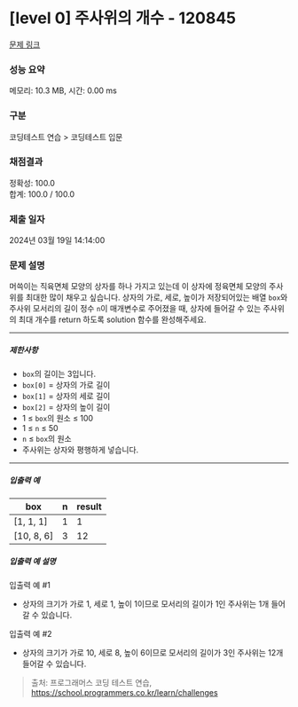 # [level 0] 주사위의 개수 - 120845 

[문제 링크](https://school.programmers.co.kr/learn/courses/30/lessons/120845?language=python3) 

### 성능 요약

메모리: 10.3 MB, 시간: 0.00 ms

### 구분

코딩테스트 연습 > 코딩테스트 입문

### 채점결과

정확성: 100.0<br/>합계: 100.0 / 100.0

### 제출 일자

2024년 03월 19일 14:14:00

### 문제 설명

<p>머쓱이는 직육면체 모양의 상자를 하나 가지고 있는데 이 상자에 정육면체 모양의 주사위를 최대한 많이 채우고 싶습니다. 상자의 가로, 세로, 높이가 저장되어있는 배열 <code>box</code>와 주사위 모서리의 길이 정수 <code>n</code>이 매개변수로 주어졌을 때, 상자에 들어갈 수 있는 주사위의 최대 개수를 return 하도록 solution 함수를 완성해주세요.</p>

<hr>

<h5>제한사항</h5>

<ul>
<li><code>box</code>의 길이는 3입니다.</li>
<li><code>box[0]</code> = 상자의 가로 길이</li>
<li><code>box[1]</code> = 상자의 세로 길이</li>
<li><code>box[2]</code> = 상자의 높이 길이</li>
<li>1 ≤ <code>box</code>의 원소 ≤ 100</li>
<li>1 ≤ <code>n</code> ≤ 50</li>
<li><code>n</code> ≤ <code>box</code>의 원소</li>
<li>주사위는 상자와 평행하게 넣습니다.</li>
</ul>

<hr>

<h5>입출력 예</h5>
<table class="table">
        <thead><tr>
<th>box</th>
<th>n</th>
<th>result</th>
</tr>
</thead>
        <tbody><tr>
<td>[1, 1, 1]</td>
<td>1</td>
<td>1</td>
</tr>
<tr>
<td>[10, 8, 6]</td>
<td>3</td>
<td>12</td>
</tr>
</tbody>
      </table>
<h5>입출력 예 설명</h5>

<p>입출력 예 #1</p>

<ul>
<li>상자의 크기가 가로 1, 세로 1, 높이 1이므로 모서리의 길이가 1인 주사위는 1개 들어갈 수 있습니다.</li>
</ul>

<p>입출력 예 #2</p>

<ul>
<li>상자의 크기가 가로 10, 세로 8, 높이 6이므로 모서리의 길이가 3인 주사위는 12개 들어갈 수 있습니다.</li>
</ul>


> 출처: 프로그래머스 코딩 테스트 연습, https://school.programmers.co.kr/learn/challenges